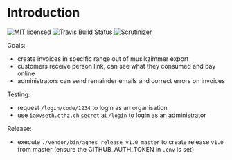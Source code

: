 Introduction
======
[![MIT licensed](https://img.shields.io/badge/license-MIT-blue.svg)](./LICENSE) 
[![Travis Build Status](https://travis-ci.com/famoser/vseth-musikzimmer-pay.svg?branch=master)](https://travis-ci.com/famoser/vseth-musikzimmer-pay)
[![Scrutinizer](https://scrutinizer-ci.com/g/famoser/vseth-musikzimmer-pay/badges/quality-score.png?b=master)](https://scrutinizer-ci.com/g/famoser/vseth-musikzimmer-pay)

Goals:
 - create invoices in specific range out of musikzimmer export
 - customers receive person link, can see what they consumed and pay online
 - administrators can send remainder emails and correct errors on invoices
 
Testing:
 - request `/login/code/1234` to login as an organisation
 - use `ia@vseth.ethz.ch` `secret` at `/login` to login as an administrator

Release:
 - execute `./vendor/bin/agnes release v1.0 master` to create release `v1.0` from master (ensure the GITHUB_AUTH_TOKEN in `.env` is set)
